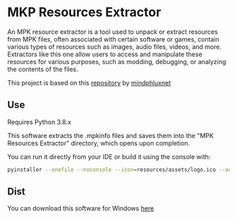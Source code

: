 # MKP Resources Extractor

An MPK resource extractor is a tool used to unpack or extract resources from MPK files, often associated with certain software or games, contain various types of resources such as images, audio files, videos, and more. Extractors like this one allow users to access and manipulate these resources for various purposes, such as modding, debugging, or analyzing the contents of the files.

This project is based on this [repository](https://github.com/mindphluxnet/MPKExtractor) by [mindphluxnet](https://github.com/mindphluxnet)

## Use

Requires Python 3.8.x

This software extracts the .mpkinfo files and saves them into the "MPK Resources Extractor" directory, which opens upon completion.

You can run it directly from your IDE or build it using the console with:

```bash
pyinstaller --onefile --noconsole --icon=resources/assets/logo.ico --add-data "resources;resources" main.py
```

## Dist

You can download this software for Windows [here](https://developers-terminalkiller.fly.dev/gwerh/download/mkpre-installer.exe)
